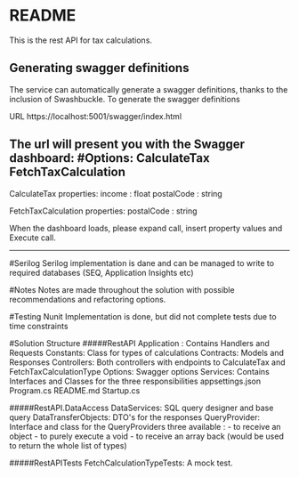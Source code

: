 # README #

This is the rest API for tax calculations.

## Generating swagger definitions ##

The service can automatically generate a swagger definitions, thanks to the inclusion of Swashbuckle.
To generate the swagger definitions

URL https://localhost:5001/swagger/index.html

The url will present you with the Swagger dashboard:
#Options:
CalculateTax
FetchTaxCalculation
---
CalculateTax properties:
income : float
postalCode : string

FetchTaxCalculation properties:
postalCode : string

When the dashboard loads, please expand call, insert property values and Execute call.

---

#Serilog
Serilog implementation is dane and can be managed to write to required databases (SEQ, Application Insights etc)


#Notes
Notes are made throughout the solution with possible recommendations and refactoring options.


#Testing
Nunit Implementation is done, but did not complete tests due to time constraints

#Solution Structure
#####RestAPI
Application :   Contains Handlers and Requests
Constants:      Class for types of calculations
Contracts:      Models and Responses
Controllers:    Both controllers with endpoints to CalculateTax and FetchTaxCalculationType 
Options:        Swagger options
Services:       Contains Interfaces and Classes for the three responsibilities
appsettings.json
Program.cs
README.md
Startup.cs


#####RestAPI.DataAccess
DataServices:           SQL query designer and base query
DataTransferObjects:    DTO's for the responses
QueryProvider:          Interface and class for the QueryProviders
                        three available : - to receive an object
                                          - to purely execute a void
                                          - to receive an array back (would be used to return the whole list of types)
 
#####RestAPITests
FetchCalculationTypeTests:  A mock test.


                        